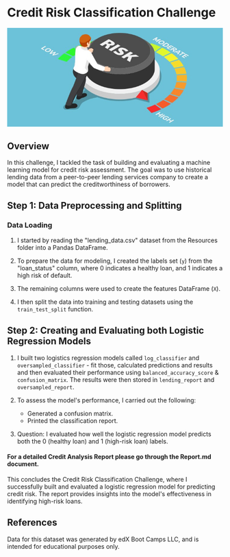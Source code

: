 # Credit Risk Classification Challenge
![Alt text](image-1.png)

## Overview
In this challenge, I tackled the task of building and evaluating a machine learning model for credit risk assessment. The goal was to use historical lending data from a peer-to-peer lending services company to create a model that can predict the creditworthiness of borrowers.

## Step 1: Data Preprocessing and Splitting
### Data Loading
1. I started by reading the "lending_data.csv" dataset from the Resources folder into a Pandas DataFrame.

2. To prepare the data for modeling, I created the labels set (`y`) from the "loan_status" column, where 0 indicates a healthy loan, and 1 indicates a high risk of default. 

3. The remaining columns were used to create the features DataFrame (`X`).

4. I then split the data into training and testing datasets using the `train_test_split` function.

## Step 2: Creating and Evaluating both Logistic Regression Models

1. I built two logistics regression models  called `log_classifier` and `oversampled_classifier` - fit those, calculated predictions and results and then evaluated their performance using `balanced_accuracy_score` & `confusion_matrix`. The results were then stored in `lending_report` and `oversampled_report`.

2. To assess the model's performance, I carried out the following:
   - Generated a confusion matrix.
   - Printed the classification report.

3. Question: I evaluated how well the logistic regression model predicts both the 0 (healthy loan) and 1 (high-risk loan) labels.

#### For a detailed Credit Analysis Report please go through the Report.md document.

This concludes the Credit Risk Classification Challenge, where I successfully built and evaluated a logistic regression model for predicting credit risk. The report provides insights into the model's effectiveness in identifying high-risk loans.

## References
Data for this dataset was generated by edX Boot Camps LLC, and is intended for educational purposes only.
